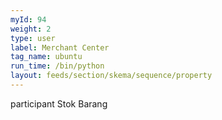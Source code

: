 ```yaml
---
myId: 94
weight: 2
type: user
label: Merchant Center
tag_name: ubuntu
run_time: /bin/python
layout: feeds/section/skema/sequence/property
---
```

participant Stok Barang
